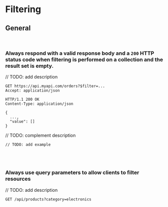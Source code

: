 # Filtering


## General
<br>


### Always respond with a valid response body and a `200` HTTP status code when filtering is performed on a collection and the result set is empty.

// TODO: add description

```http
GET https://api.myapi.com/orders?$filter=...
Accept: application/json

HTTP/1.1 200 OK
Content-Type: application/json

{
  ...,
  "value": []
}
```

// TODO: complement description

```http
// TODO: add example
```

<br><br>


### Always use query parameters to allow clients to filter resources

// TODO: add description

```http
GET /api/products?category=electronics
```

<br><br>